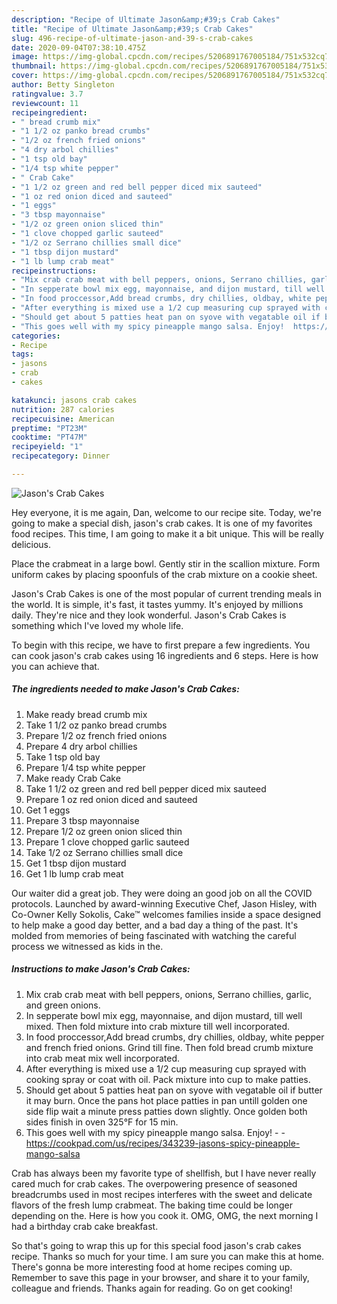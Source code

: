 ```yaml
---
description: "Recipe of Ultimate Jason&amp;#39;s Crab Cakes"
title: "Recipe of Ultimate Jason&amp;#39;s Crab Cakes"
slug: 496-recipe-of-ultimate-jason-and-39-s-crab-cakes
date: 2020-09-04T07:38:10.475Z
image: https://img-global.cpcdn.com/recipes/5206891767005184/751x532cq70/jasons-crab-cakes-recipe-main-photo.jpg
thumbnail: https://img-global.cpcdn.com/recipes/5206891767005184/751x532cq70/jasons-crab-cakes-recipe-main-photo.jpg
cover: https://img-global.cpcdn.com/recipes/5206891767005184/751x532cq70/jasons-crab-cakes-recipe-main-photo.jpg
author: Betty Singleton
ratingvalue: 3.7
reviewcount: 11
recipeingredient:
- " bread crumb mix"
- "1 1/2 oz panko bread crumbs"
- "1/2 oz french fried onions"
- "4 dry arbol chillies"
- "1 tsp old bay"
- "1/4 tsp white pepper"
- " Crab Cake"
- "1 1/2 oz green and red bell pepper diced mix sauteed"
- "1 oz red onion diced and sauteed"
- "1 eggs"
- "3 tbsp mayonnaise"
- "1/2 oz green onion sliced thin"
- "1 clove chopped garlic sauteed"
- "1/2 oz Serrano chillies small dice"
- "1 tbsp dijon mustard"
- "1 lb lump crab meat"
recipeinstructions:
- "Mix crab crab meat with bell peppers, onions, Serrano chillies, garlic, and green onions."
- "In sepperate bowl mix egg, mayonnaise, and dijon mustard, till well mixed. Then fold mixture into crab mixture till well incorporated."
- "In food proccessor,Add bread crumbs, dry chillies, oldbay, white pepper and french fried onions. Grind till fine. Then fold bread crumb mixture into crab meat mix well incorporated."
- "After everything is mixed use a 1/2 cup measuring cup sprayed with cooking spray or coat with oil. Pack mixture into cup to make patties."
- "Should get about 5 patties heat pan on syove with vegatable oil if butter it may burn. Once the pans hot place patties in pan untill golden one side flip wait a minute press patties down slightly. Once golden both sides finish in oven 325°F for 15 min."
- "This goes well with my spicy pineapple mango salsa. Enjoy!  https://cookpad.com/us/recipes/343239-jasons-spicy-pineapple-mango-salsa"
categories:
- Recipe
tags:
- jasons
- crab
- cakes

katakunci: jasons crab cakes 
nutrition: 287 calories
recipecuisine: American
preptime: "PT23M"
cooktime: "PT47M"
recipeyield: "1"
recipecategory: Dinner

---
```



![Jason&#39;s Crab Cakes](https://img-global.cpcdn.com/recipes/5206891767005184/751x532cq70/jasons-crab-cakes-recipe-main-photo.jpg)

Hey everyone, it is me again, Dan, welcome to our recipe site. Today, we're going to make a special dish, jason&#39;s crab cakes. It is one of my favorites food recipes. This time, I am going to make it a bit unique. This will be really delicious.

Place the crabmeat in a large bowl. Gently stir in the scallion mixture. Form uniform cakes by placing spoonfuls of the crab mixture on a cookie sheet.

Jason&#39;s Crab Cakes is one of the most popular of current trending meals in the world. It is simple, it's fast, it tastes yummy. It's enjoyed by millions daily. They're nice and they look wonderful. Jason&#39;s Crab Cakes is something which I've loved my whole life.


To begin with this recipe, we have to first prepare a few ingredients. You can cook jason&#39;s crab cakes using 16 ingredients and 6 steps. Here is how you can achieve that.

<!--inarticleads1-->

##### The ingredients needed to make Jason&#39;s Crab Cakes:

1. Make ready  bread crumb mix
1. Take 1 1/2 oz panko bread crumbs
1. Prepare 1/2 oz french fried onions
1. Prepare 4 dry arbol chillies
1. Take 1 tsp old bay
1. Prepare 1/4 tsp white pepper
1. Make ready  Crab Cake
1. Take 1 1/2 oz green and red bell pepper diced mix sauteed
1. Prepare 1 oz red onion diced and sauteed
1. Get 1 eggs
1. Prepare 3 tbsp mayonnaise
1. Prepare 1/2 oz green onion sliced thin
1. Prepare 1 clove chopped garlic sauteed
1. Take 1/2 oz Serrano chillies small dice
1. Get 1 tbsp dijon mustard
1. Get 1 lb lump crab meat


Our waiter did a great job. They were doing an good job on all the COVID protocols. Launched by award-winning Executive Chef, Jason Hisley, with Co-Owner Kelly Sokolis, Cake™ welcomes families inside a space designed to help make a good day better, and a bad day a thing of the past. It&#39;s molded from memories of being fascinated with watching the careful process we witnessed as kids in the. 

<!--inarticleads2-->

##### Instructions to make Jason&#39;s Crab Cakes:

1. Mix crab crab meat with bell peppers, onions, Serrano chillies, garlic, and green onions.
1. In sepperate bowl mix egg, mayonnaise, and dijon mustard, till well mixed. Then fold mixture into crab mixture till well incorporated.
1. In food proccessor,Add bread crumbs, dry chillies, oldbay, white pepper and french fried onions. Grind till fine. Then fold bread crumb mixture into crab meat mix well incorporated.
1. After everything is mixed use a 1/2 cup measuring cup sprayed with cooking spray or coat with oil. Pack mixture into cup to make patties.
1. Should get about 5 patties heat pan on syove with vegatable oil if butter it may burn. Once the pans hot place patties in pan untill golden one side flip wait a minute press patties down slightly. Once golden both sides finish in oven 325°F for 15 min.
1. This goes well with my spicy pineapple mango salsa. Enjoy! -  - https://cookpad.com/us/recipes/343239-jasons-spicy-pineapple-mango-salsa


Crab has always been my favorite type of shellfish, but I have never really cared much for crab cakes. The overpowering presence of seasoned breadcrumbs used in most recipes interferes with the sweet and delicate flavors of the fresh lump crabmeat. The baking time could be longer depending on the. Here is how you cook it. OMG, OMG, the next morning I had a birthday crab cake breakfast. 

So that's going to wrap this up for this special food jason&#39;s crab cakes recipe. Thanks so much for your time. I am sure you can make this at home. There's gonna be more interesting food at home recipes coming up. Remember to save this page in your browser, and share it to your family, colleague and friends. Thanks again for reading. Go on get cooking!
